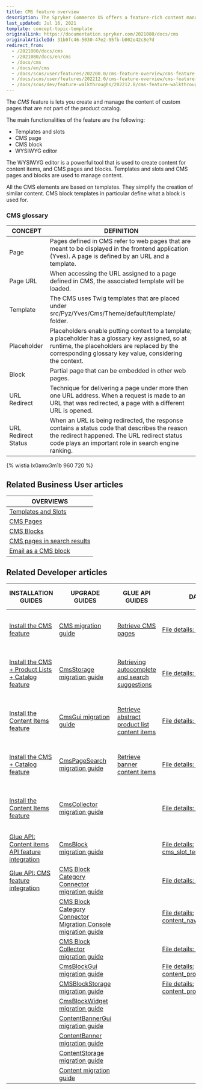 ```yaml
---
title: CMS feature overview
description: The Spryker Commerce OS offers a feature-rich content management system that allows providing the right content at the right place at the right time.
last_updated: Jul 16, 2021
template: concept-topic-template
originalLink: https://documentation.spryker.com/2021080/docs/cms
originalArticleId: 31b0fc46-5030-47e2-95fb-b002e42c8e7d
redirect_from:
  - /2021080/docs/cms
  - /2021080/docs/en/cms
  - /docs/cms
  - /docs/en/cms
  - /docs/scos/user/features/202200.0/cms-feature-overview/cms-feature-overview.html
  - /docs/scos/user/features/202212.0/cms-feature-overview/cms-feature-overview.html
  - /docs/scos/dev/feature-walkthroughs/202212.0/cms-feature-walkthrough/cms-feature-walkthrough.html
---
```


The *CMS* feature is lets you create and manage the content of custom pages that are not part of the product catalog.

The main functionalities of the feature are the following:
* Templates and slots
* CMS page
* CMS block
* WYSIWYG editor

The WYSIWYG editor is a powerful tool that is used to create content for content items, and CMS pages and blocks. Templates and slots and CMS pages and blocks are used to manage content.

All the CMS elements are based on templates. They simplify the creation of similar content. CMS block templates in particular define what a block is used for.

### CMS glossary

<div class="width-100">

| CONCEPT | DEFINITION |
| --- | --- |
| Page | Pages defined in CMS refer to web pages that are meant to be displayed in the frontend application (Yves). A page is defined by an URL and a template. |
| Page URL | When accessing the URL assigned to a page defined in CMS, the associated template will be loaded. |
| Template | The CMS uses Twig templates that are placed under src/Pyz/Yves/Cms/Theme/default/template/ folder. |
| Placeholder | Placeholders enable putting context to a template; a placeholder has a glossary key assigned, so at runtime, the placeholders are replaced by the corresponding glossary key value, considering the context. |
| Block | Partial page that can be embedded in other web pages. |
| URL Redirect | Technique for delivering a page under more then one URL address. When a request is made to an URL that was redirected, a page with a different URL is opened. |
| URL Redirect Status | When an URL is being redirected, the response contains a status code that describes the reason the redirect happened. The URL redirect status code plays an important role in search engine ranking. |

</div>

{% wistia lx0amx3m1b 960 720 %}

## Related Business User articles

|OVERVIEWS|
|---|
| [Templates and Slots](/docs/pbc/all/content-management-system/{{page.version}}/cms-feature-overview/templates-and-slots-overview.html)  |
| [CMS Pages](/docs/pbc/all/content-management-system/{{page.version}}/cms-feature-overview/cms-pages-overview.html)  |
| [CMS Blocks](/docs/pbc/all/content-management-system/{{page.version}}/cms-feature-overview/cms-blocks-overview.html)  |
| [CMS pages in search results](/docs/pbc/all/content-management-system/{{page.version}}/cms-feature-overview/cms-pages-in-search-results-overview.html)  |
| [Email as a CMS block](/docs/pbc/all/content-management-system/{{page.version}}/cms-feature-overview/email-as-a-cms-block-overview.html)  |



## Related Developer articles

| INSTALLATION GUIDES | UPGRADE GUIDES| GLUE API GUIDES  | DATA IMPORT | TUTORIALS AND HOWTOS | TECHNICAL ENHANCEMENTS | REFERENCES |
|---------|---------|---------|---------|---------|---------|---------|
| [Install the CMS feature](/docs/pbc/all/content-management-system/{{page.version}}/install-and-upgrade/install-features/install-the-cms-feature.html)  | [CMS migration guide](/docs/pbc/all/content-management-system/{{page.version}}/install-and-upgrade/upgrade-modules/upgrade-the-cms-module.html)  |  [Retrieve CMS pages](/docs/pbc/all/content-management-system/{{page.version}}/manage-using-glue-api/retrieve-cms-pages.html) | [File details: cms_page.csv](/docs/pbc/all/content-management-system/{{page.version}}/import-and-export-data/file-details-cms-page.csv.html)  | [HowTo: Create CMS templates](/docs/pbc/all/content-management-system/{{page.version}}/tutorials-and-howtos/howto-create-cms-templates.html)  | [Enabling the category CMS blocks](/docs/scos/dev/technical-enhancement-integration-guides/integrate-category-cms-blocks.html) | [CMS extension points: Reference information](/docs/scos/dev/feature-walkthroughs/{{page.version}}/cms-feature-walkthrough/cms-extension-points-reference-information.html) |
| [Install the CMS + Product Lists + Catalog feature](/docs/pbc/all/content-management-system/{{page.version}}/install-and-upgrade/install-features/install-the-cms-product-lists-catalog-feature.html)  | [CmsStorage migration guide](/docs/pbc/all/content-management-system/{{page.version}}/install-and-upgrade/upgrade-modules/upgrade-the-cmsstorage-module.html) |  [Retrieving autocomplete and search suggestions](/docs/scos/dev/glue-api-guides/{{page.version}}/retrieving-autocomplete-and-search-suggestions.html) | [File details: cms_block.csv](/docs/pbc/all/content-management-system/{{page.version}}/import-and-export-data/file-details-cms-block.csv.html)  | [HowTo: Define the maximum size of content fields](/docs/scos/dev/tutorials-and-howtos/howtos/howto-define-the-maximum-size-of-content-fields.html)  | [Install product CMS blocks](/docs/scos/dev/technical-enhancement-integration-guides/integrate-product-cms-blocks.html) |   |
| [Install the Content Items feature](/docs/pbc/all/content-management-system/{{page.version}}/install-and-upgrade/install-features/install-the-content-items-feature.html) | [CmsGui migration guide](/docs/pbc/all/content-management-system/{{page.version}}/install-and-upgrade/upgrade-modules/upgrade-the-cmsgui-module.html) | [Retrieve abstract product list content items](/docs/pbc/all/content-management-system/{{page.version}}/manage-using-glue-api/retrieve-abstract-product-list-content-items.html)  | [File details: cms_block_store.csv](/docs/pbc/all/content-management-system/{{page.version}}/import-and-export-data/file-details-cms-block-store.csv.html)  | [HowTo: Create a visibility condition for CMS blocks](/docs/scos/dev/tutorials-and-howtos/howtos/feature-howtos/cms/howto-create-a-visibility-condition-for-cms-blocks.html)  | [Enabling CMS block widget](/docs/scos/dev/technical-enhancement-integration-guides/integrating-cms-block-widgets.html) |   |
| [Install the CMS + Catalog feature](/docs/scos/dev/feature-walkthroughs/{{page.version}}/cms-feature-walkthrough/cms-feature-walkthrough.html) | [CmsPageSearch migration guide](/docs/pbc/all/content-management-system/{{page.version}}/install-and-upgrade/upgrade-modules/upgrade-the-cmspagesearch-module.html) | [Retrieve banner content items](/docs/pbc/all/content-management-system/{{page.version}}/manage-using-glue-api/retrieve-banner-content-items.html)  | [File details: cms_template.csv](/docs/pbc/all/content-management-system/{{page.version}}/import-and-export-data/file-details-cms-template.csv.html)  | [HowTo: Create a custom content item](/docs/scos/dev/tutorials-and-howtos/howtos/feature-howtos/cms/howto-create-a-custom-content-item.html)  |   |   |
| [Install the Content Items feature](/docs/pbc/all/content-management-system/{{page.version}}/install-and-upgrade/install-features/install-the-content-items-feature.html)  | [CmsCollector migration guide](/docs/pbc/all/content-management-system/{{page.version}}/install-and-upgrade/upgrade-modules/upgrade-the-cmscollector-module.html) |   | [File details: cms_slot.csv](/docs/pbc/all/content-management-system/{{page.version}}/import-and-export-data/file-details-cms-slot.csv.html)  | [Learn about the CoreMedia technology partner integration](/docs/pbc/all/content-management-system/{{page.version}}/third-party-integrations/coremedia.html)  |   |   |
| [Glue API: Content items API feature integration](/docs/pbc/all/content-management-system/{{page.version}}/install-and-upgrade/install-glue-api/install-the-content-items-glue-api.html) | [CmsBlock migration guide](/docs/pbc/all/content-management-system/{{page.version}}/install-and-upgrade/upgrade-modules/upgrade-the-cmsblock-module.html) |   |  [File details: cms_slot_template.csv](/docs/pbc/all/content-management-system/{{page.version}}/import-and-export-data/file-details-cms-slot-template.csv.html) |   |   |   |
| [Glue API: CMS feature integration](/docs/pbc/all/content-management-system/{{page.version}}/install-and-upgrade/install-glue-api/install-the-cms-glue-api.html)  | [CMS Block Category Connector migration guide](/docs/pbc/all/content-management-system/{{page.version}}/install-and-upgrade/upgrade-modules/upgrade-the-cmsblockcategoryconnector-module.html)|   |  [File details: cms_slot_block.csv](/docs/pbc/all/content-management-system/{{page.version}}/import-and-export-data/file-details-cms-slot-block.csv.html) |   |   |   |
|   | [CMS Block Category Connector Migration Console migration guide](/docs/pbc/all/content-management-system/{{page.version}}/install-and-upgrade/upgrade-modules/upgrade-the-cmsblockcategoryconnector-migration-console-module.html)|   |  [File details: content_navigation.csv](/docs/pbc/all/content-management-system/{{page.version}}/import-and-export-data/file-details-content-navigation.csv.html) |   |   |   |
|   | [CMS Block Collector migration guide](/docs/pbc/all/content-management-system/{{page.version}}/install-and-upgrade/upgrade-modules/upgrade-the-cmsblockcollector-module.html) |   | [File details: content_banner.csv](/docs/pbc/all/content-management-system/{{page.version}}/import-and-export-data/file-details-content-banner.csv.html)   |   |   |   |
|   | [CmsBlockGui migration guide](/docs/pbc/all/content-management-system/{{page.version}}/install-and-upgrade/upgrade-modules/upgrade-the-cmsblockgui-module.html) |   | [File details: content_product_set.csv](/docs/pbc/all/content-management-system/{{page.version}}/import-and-export-data/file-details-content-product-set.csv.html)   |   |   |   |
|   | [CMSBlockStorage migration guide](/docs/pbc/all/content-management-system/{{page.version}}/install-and-upgrade/upgrade-modules/upgrade-the-cmsblockstorage-module.html)  |   | [File details: content_product_abstract_list.csv](/docs/pbc/all/content-management-system/{{page.version}}/import-and-export-data/file-details-content-product-abstract-list.csv.html)  |   |   |   |
|   | [CmsBlockWidget migration guide](/docs/pbc/all/content-management-system/{{page.version}}/install-and-upgrade/upgrade-modules/upgrade-the-cmsblockwidget-module.html)  |   |   |   |   |   |
|   | [ContentBannerGui migration guide](/docs/pbc/all/content-management-system/{{page.version}}/install-and-upgrade/upgrade-modules/upgrade-the-contentbannergui-module.html)   |   |   |   |   |   |
|   | [ContentBanner migration guide](/docs/pbc/all/content-management-system/{{page.version}}/install-and-upgrade/upgrade-modules/upgrade-the-contentbanner-module.html)  |   |   |   |   |   |
|   | [ContentStorage migration guide](/docs/pbc/all/content-management-system/{{page.version}}/install-and-upgrade/upgrade-modules/upgrade-the-contentstorage-module.html)  |   |   |   |   |   |
|   | [Content migration guide](/docs/pbc/all/content-management-system/{{page.version}}/install-and-upgrade/upgrade-modules/upgrade-the-content-module.html)  |   |   |   |   |   |
